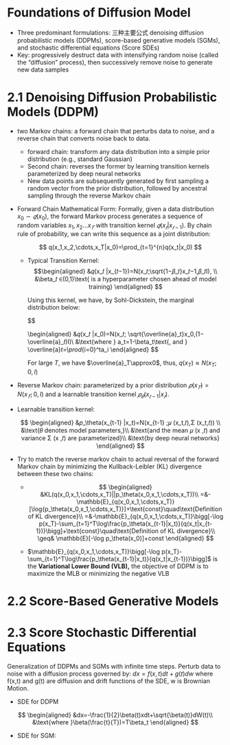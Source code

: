 # Foundations of Diffusion Model

- Three predominant formulations: 三种主要公式 denoising diffusion probabilistic models (DDPMs), score-based generative models (SGMs), and stochastic differential equations (Score SDEs)
- Key: progressively destruct data with intensifying random noise (called the “diffusion” process), then successively remove noise to generate new data samples

# 2.1 Denoising Diffusion Probabilistic Models (DDPM)

- two Markov chains: a forward chain that perturbs data to noise, and a reverse chain that converts noise back to data.
    
    - forward chain: transform any data distribution into a simple prior distribution (e.g., standard Gaussian)
    - Second chain: reverses the former by learning transition kernels parameterized by deep neural networks
    - New data points are subsequently generated by first sampling a random vector from the prior distribution, followed by ancestral sampling through the reverse Markov chain
- Forward Chain Mathematical Form: Formally, given a data distribution $x_0 ∼ 𝑞(x_0)$, the forward Markov process generates a sequence of random variables $x_1,x_2...x_𝑇$ with transition kernel $𝑞(x_𝑡 |x_{𝑡−1})$. By chain rule of probability, we can write this sequence as a joint distribution:
    
    $$ q(x_1,x_2,\cdots,x_T|x_0)=\prod_{t=1}^{n}q(x_t|x_0) $$
    
    - Typical Transition Kernel:
      $$\begin{aligned} 
        &𝑞(x_𝑡 |x_{𝑡−1})=N(x_𝑡;\sqrt{1−𝛽_𝑡}x_𝑡−1,𝛽_𝑡I), \\ 
        &\beta_𝑡 ∈(0,1)\text{ is a hyperparameter chosen ahead of model training}
        \end{aligned} 
        $$
        
        Using this kernel, we have, by Sohl-Dickstein, the marginal distribution below:

        $$
        
        \begin{aligned} &𝑞(x_𝑡 |x_0)=N(x_𝑡; \sqrt{\overline{a}_t}x_0,(1−\overline{a}_𝑡)I)\\ &\text{where } a_t=1-\beta_t\text{, and } \overline{a}_t=\prod_{i=0}^ta_i \end{aligned} $$
        
        For large $T$, we have $\overline{a}_T\approx0$, thus, $q(x_T)\approx N(x_T;0,I)$
        
- Reverse Markov chain: parameterized by a prior distribution $𝑝 (x_𝑇 ) = N (x_𝑇 ; 0, I)$ and a learnable transition kernel $𝑝_𝜃 (x_{𝑡 −1}| x_𝑡 ).$ 
- Learnable transition kernel:
    
    $$ \begin{aligned}
    &𝑝_\theta(x_{t-1} |x_t)=N(x_{t-1} ;𝜇 (x_t,𝑡),Σ (x_t,𝑡)) \\
    &\text{𝜃 denotes model parameters,}\\
    &\text{and the mean 𝜇 (x ,𝑡) and variance Σ (x ,𝑡) are parameterized}\\ 
    &\text{by deep neural networks}
    \end{aligned} 
    $$
    
- Try to match the reverse markov chain to actual reversal of the forward Markov chain by minimizing the Kullback-Leibler (KL) divergence between these two chains:
	- $$ \begin{aligned} &KL(q(x_0,x_1,\cdots,x_T)||p_\theta(x_0,x_1,\cdots,x_T))\\ =&-\mathbb{E}_{q(x_0,x_1,\cdots,x_T)}[\log{p_\theta(x_0,x_1,\cdots,x_T)}]+\text{const}\quad\text{Definition of KL divergence}\\ =&-\mathbb{E}_{q(x_0,x_1,\cdots,x_T)}\bigg[-\log p(x_T)-\sum_{t=1}^T\log\frac{p_\theta(x_{t-1}|x_t)}{q(x_t|x_{t-1})}\bigg]+\text{const}\quad\text{Definition of KL divergence}\\ \geq& \mathbb{E}[-\log p_\theta(x_0)]+const \end{aligned} $$
    
    - $\mathbb{E}_{q(x_0,x_1,\cdots,x_T)}\bigg[-\log p(x_T)-\sum_{t=1}^T\log\frac{p_\theta(x_{t-1}|x_t)}{q(x_t|x_{t-1})}\bigg]$ is the **************************************************Variational Lower Bound (VLB),************************************************** the objective of DDPM is to maximize the MLB or minimizing the negative VLB

# 2.2 Score-Based Generative Models

# 2.3 Score Stochastic Differential Equations

Generalization of DDPMs and SGMs with infinite time steps. Perturb data to noise with a diffusion process governed by: $dx=f(x,t)dt+g(t)dw$ where f(x,t) and g(t) are diffusion and drift functions of the SDE, w is Brownian Motion.

- SDE for DDPM

$$ \begin{aligned} &dx=-\frac{1}{2}\beta(t)xdt+\sqrt{\beta(t)}dW(t)\\ &\text{where }\beta(\frac{t}{T})=T\beta_t \end{aligned} $$

- SDE for SGM: